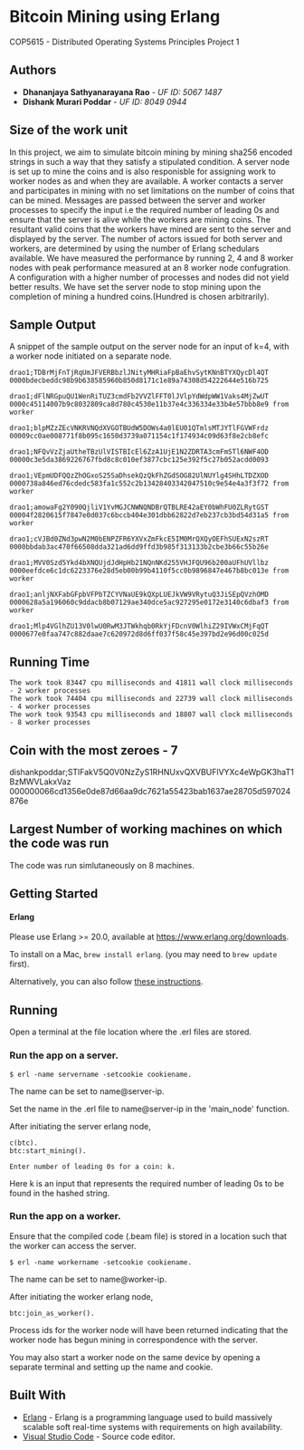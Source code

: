 # Bitcoin Mining using Erlang
COP5615 - Distributed Operating Systems Principles Project 1

## Authors
* **Dhananjaya Sathyanarayana Rao** - *UF ID: 5067 1487*
* **Dishank Murari Poddar** - *UF ID: 8049 0944*

## Size of the work unit
In this project, we aim to simulate bitcoin mining by mining sha256 encoded strings in such a way that they satisfy a stipulated condition. A server node is set up to mine the coins and is also responisble for assigning work to worker nodes as and when they are available. A worker contacts a server and participates in mining with no set limitations on the number of coins that can be mined. Messages are passed between the server and worker processes to specify the input i.e the required number of leading 0s and ensure that the server is alive while the workers are mining coins. The resultant valid coins that the workers have mined are sent to the server and displayed by the server. The number of actors issued for both server and workers, are determined by using the number of Erlang schedulars available. We have measured the performance by running 2, 4 and 8 worker nodes with peak performance measured at an 8 worker node confugration. A configuration with a higher number of processes and nodes did not yield better results. We have set the server node to stop mining upon the completion of mining a hundred coins.(Hundred is chosen arbitrarily).

## Sample Output
A snippet of the sample output on the server node for an input of k=4, with a worker node initiated on a separate node.
```
drao1;TDBrMjFnTjRqUmJFVERBbzlJNityMHRiaFpBaEhvSytKNnBTYXQycDl4QT 0000bdecbeddc98b9b638585960b850d8171c1e89a74308d54222644e516b725

drao1;dFlNRGpuQU1WenRiTUZ3cmdFb2VVZlFFT0lJVlpYdWdpWW1Vaks4MjZwUT 
0000c45114007b9c8032809ca8d780c4530e11b37e4c336334e33b4e57bbb8e9 from worker

drao1;blpMZzZEcVNKRVNQdXVGOTBUdW5DOWs4a0lEU01QTmlsMTJYTlFGVWFrdz 00009cc0ae008771f8b095c1650d3739a071154c1f174934c09d63f8e2cb8efc

drao1;NFQvVzZjaUtheTBzUlVISTBIcEl6ZzA1UjE1N2ZDRTA3cmFmSTl6NWF4OD 00000c3e5da3869226767fbd8c8c010ef3877cbc125e392f5c27b052acdd0093

drao1;VEpmUDFQQzZhOGxoS25SaDhsekQzQkFhZGdSOG82UlNUYlg4SHhLTDZXOD 0000738a846ed76cdedc583fa1c552c2b13428403342047510c9e54e4a3f3f72 from worker

drao1;amowaFg2Y090QjliV1YvMGJCNWNQNDBrQTBLRE42aEY0bWhFU0ZLRytGST 00004f2820615f7847e0d037c6bccb404e301dbb62822d7eb237cb3bd54d31a5 from worker

drao1;cVJBd0ZNd3pwN2M0bENPZFR6YXVxZmFkcE5IM0MrQXQyOEFhSUExN2szRT 0000bbdab3ac470f66508dda321ad6dd9ffd3b985f313133b2cbe3b66c55b26e

drao1;MVV0Szd5Ykd4bXNQUjdJdHpHb21NQnNKd255VHJFQU96b200aUFhUVllbz 0000eefdce6c1dc6223376e28d5eb00b99b4110f5cc0b9896847e467b8bc013e from worker

drao1;anljNXFabGFpbVFPbTZCYVNaUE9kQXpLUEJkVW9VRytuQ3JiSEpQVzhOMD 0000628a5a196060c9ddacb8b07129ae340dce5ac927295e0172e3140c6dbaf3 from worker

drao1;Mlp4VGlhZU13V0lwU0RwM3JTWkhqb0RkYjFDcnV0WlhiZ29IVWxCMjFqQT 0000677e0faa747c882daae7c620972d8d6ff037f58c45e397bd2e96d00c025d
```

## Running Time
```
The work took 83447 cpu milliseconds and 41811 wall clock milliseconds - 2 worker processes
The work took 74404 cpu milliseconds and 22739 wall clock milliseconds - 4 worker processes
The work took 93543 cpu milliseconds and 18807 wall clock milliseconds - 8 worker processes
```
## Coin with the most zeroes - 7
dishankpoddar;STlFakV5Q0V0NzZyS1RHNUxvQXVBUFlVYXc4eWpGK3haT1BzMWVLakxVaz 000000066cd1356e0de87d66aa9dc7621a55423bab1637ae28705d597024876e

## Largest Number of working machines on which the code was run
The code was run simlutaneously on 8 machines.

## Getting Started

#### Erlang
Please use Erlang >= 20.0, available at <https://www.erlang.org/downloads>.

To install on a Mac, `brew install erlang`. (you may need to `brew update` first).

Alternatively, you can also follow [these instructions](http://elixir-lang.org/install.html).

## Running
Open a terminal at the file location where the .erl files are stored.

### Run the app on a server.
```
$ erl -name servername -setcookie cookiename.
```
The name can be set to name@server-ip.

Set the name in the .erl file to name@server-ip in the 'main_node' function.

After initiating the server erlang node,
```
c(btc).
btc:start_mining().

Enter number of leading 0s for a coin: k.
```
Here k is an input that represents the required number of leading 0s to be found in the hashed string.
### Run the app on a worker.
Ensure that the compiled code (.beam file) is stored in a location such that the worker can access the server.
```
$ erl -name workername -setcookie cookiename.
```
The name can be set to name@worker-ip.

After initiating the worker erlang node,
```
btc:join_as_worker().
```
Process ids for the worker node will have been returned indicating that the worker node has begun mining in correspondence with the server.

You may also start a worker node on the same device by opening a separate terminal and setting up the name and cookie.

## Built With

* [Erlang](https://www.erlang.org/) - Erlang is a programming language used to build massively scalable soft real-time systems with requirements on high availability.
* [Visual Studio Code](https://code.visualstudio.com/) - Source code editor.






